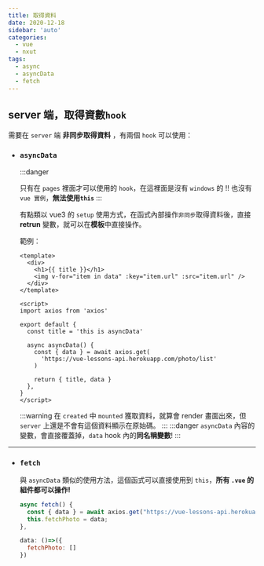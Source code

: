 ```yaml
---
title: 取得資料
date: 2020-12-18
sidebar: 'auto'
categories:
  - vue
  - nxut
tags:
  - async
  - asyncData
  - fetch
---
```


## server 端，取得資數`hook`

需要在 `server` 端 **非同步取得資料** ，有兩個 `hook` 可以使用：

- ### `asyncData`

  :::danger

  只有在 `pages` 裡面才可以使用的 `hook`，在這裡面是沒有 `windows` 的 !!
  也沒有 `vue 實例`，**無法使用`this`**
  :::

  有點類以 vue3 的 `setup` 使用方式，在函式內部操作`非同步`取得資料後，直接 **retrun** 變數，就可以在**模板**中直接操作。

  範例：

  ```vue {3-4,14,19}
  <template>
    <div>
      <h1>{{ title }}</h1>
      <img v-for="item in data" :key="item.url" :src="item.url" />
    </div>
  </template>

  <script>
  import axios from 'axios'

  export default {
    const title = 'this is asyncData'

    async asyncData() {
      const { data } = await axios.get(
        'https://vue-lessons-api.herokuapp.com/photo/list'
      )

      return { title, data }
    },
  }
  </script>
  ```

  :::warning
  在 `created` 中 `mounted` 獲取資料，就算會 render 畫面出來，但 `server` 上還是不會有這個資料顯示在原始碼。
  :::
  :::danger
  `asyncData` 內容的變數，會直接覆蓋掉，`data` hook 內的**同名稱變數**!
  :::

---

- ### `fetch`

  與 `asyncData` 類似的使用方法，這個函式可以直接使用到 `this`，**所有 `.vue` 的組件都可以操作!**

  ```js
  async fetch() {
    const { data } = await axios.get("https://vue-lessons-api.herokuapp.com/photo/list");
    this.fetchPhoto = data;
  },

  data: ()=>({
    fetchPhoto: []
  })
  ```
